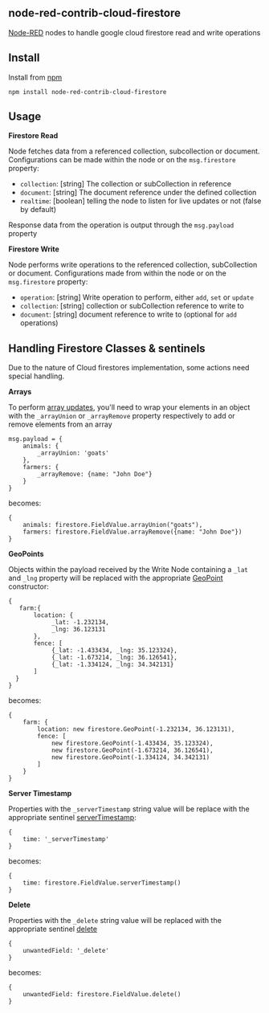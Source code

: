node-red-contrib-cloud-firestore
------------

[Node-RED](http://nodered.org) nodes to handle google cloud firestore read and write operations

 
Install
-------
Install from [npm](http://npmjs.org)
```
npm install node-red-contrib-cloud-firestore
```

Usage
-----
**Firestore Read**

Node fetches data from a referenced collection, subcollection or document.
Configurations can be made within the node or on the ``msg.firestore`` property:
- ``collection``: [string] The collection or subCollection in reference
- ``document``: [string] The document reference under the defined collection
- ``realtime``: [boolean] telling the node to listen for live updates or not (false by default)

Response data from the operation is output through the ``msg.payload`` property 

**Firestore Write**

Node performs write operations to the referenced collection, subCollection or document.
Configurations made from within the node or on the ``msg.firestore`` property:
- ``operation``: [string] Write operation to perform, either ``add``, ``set`` or ``update``
- ``collection``: [string] collection or subCollection reference to write to
- ``document``: [string] document reference to write to (optional for ``add`` operations) 

Handling Firestore Classes & sentinels
-----
Due to the nature of Cloud firestores implementation, some actions need special handling.

**Arrays**

To perform [array updates](https://firebase.google.com/docs/firestore/manage-data/add-data#update_elements_in_an_array), you'll 
need to wrap your elements in an object with the ``_arrayUnion`` or ``_arrayRemove`` property respectively to add or remove elements from an array
```
msg.payload = {
    animals: {
        _arrayUnion: 'goats'
    },
    farmers: {
        _arrayRemove: {name: "John Doe"}
    }
}
```
becomes:
```
{
    animals: firestore.FieldValue.arrayUnion("goats"),
    farmers: firestore.FieldValue.arrayRemove({name: "John Doe"})
}
```

**GeoPoints**

Objects within the payload received by the Write Node containing a ``_lat`` and ``_lng`` property will be replaced with the appropriate [GeoPoint](https://firebase.google.com/docs/reference/admin/node/admin.firestore.GeoPoint) constructor:

```
{
   farm:{
       location: {
            _lat: -1.232134,
            _lng: 36.123131
       },
       fence: [
            {_lat: -1.433434, _lng: 35.123324},
            {_lat: -1.673214, _lng: 36.126541},
            {_lat: -1.334124, _lng: 34.342131}
       ]
  }
}
```
becomes: 
```
{
    farm: {
        location: new firestore.GeoPoint(-1.232134, 36.123131),
        fence: [
            new firestore.GeoPoint(-1.433434, 35.123324),
            new firestore.GeoPoint(-1.673214, 36.126541),
            new firestore.GeoPoint(-1.334124, 34.342131)
        ]
    }
}
```

**Server Timestamp**

Properties with the ``_serverTimestamp`` string value will be replace with the appropriate sentinel [serverTimestamp](https://firebase.google.com/docs/reference/admin/node/admin.firestore.FieldValue#.serverTimestamp):

```
{
    time: '_serverTimestamp' 
}
```

becomes: 
```
{
    time: firestore.FieldValue.serverTimestamp()
}
```

**Delete**

Properties with the ``_delete`` string value will be replaced with the appropriate sentinel [delete](https://firebase.google.com/docs/reference/admin/node/admin.firestore.FieldValue#.delete)  

```
{
    unwantedField: '_delete' 
}
```

becomes: 
```
{
    unwantedField: firestore.FieldValue.delete()
}
```

